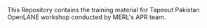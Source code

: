 This Repository contains the training material for Tapeout Pakistan OpenLANE workshop conducted by MERL's APR team.
